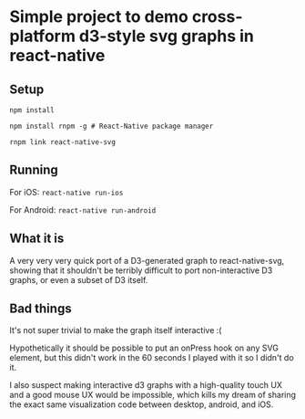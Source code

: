 # Simple project to demo cross-platform d3-style svg graphs in react-native

## Setup

`npm install`

`npm install rnpm -g # React-Native package manager`

`rnpm link react-native-svg`

## Running

For iOS: 
  `react-native run-ios`
  
For Android: 
  `react-native run-android`

## What it is
A very very very quick port of a D3-generated graph to react-native-svg, showing that it shouldn't be terribly difficult to port non-interactive D3 graphs, or even a subset of D3 itself.

## Bad things
It's not super trivial to make the graph itself interactive :(

Hypothetically it should be possible to put an onPress hook on any SVG element, but this didn't work in the 60 seconds I played with it so I didn't do it. 

I also suspect making interactive d3 graphs with a high-quality touch UX and a good mouse UX would be impossible, which kills my dream of sharing the exact same visualization code between desktop, android, and iOS.
